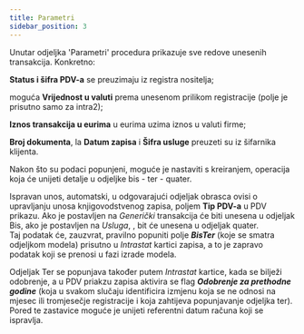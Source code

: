 ```yaml
---
title: Parametri
sidebar_position: 3
---
```


Unutar odjeljka 'Parametri' procedura prikazuje sve redove unesenih transakcija. Konkretno:

**Status i šifra PDV-a** se preuzimaju  iz registra nositelja;

moguća **Vrijednost u valuti** prema unesenom prilikom registracije (polje je prisutno samo za intra2);

**Iznos transakcija u eurima** u eurima uzima iznos u valuti firme;

**Broj dokumenta**, la **Datum zapisa** i **Šifra usluge** preuzeti su iz šifarnika klijenta.

Nakon što su podaci popunjeni, moguće je nastaviti s kreiranjem, operacija koja će unijeti detalje u odjeljke bis - ter - quater.

Ispravan unos, automatski, u odgovarajući odjeljak obrasca ovisi o upravljanju unosa knjigovodstvenog zapisa, poljem **Tip PDV-a** u PDV prikazu. Ako je postavljen na *Generički* transakcija će biti unesena u odjeljak Bis, ako je postavljen na *Usluga*, , bit će unesena u odjeljak quater.   
Taj podatak će, zauzvrat, pravilno popuniti polje ***BisTer*** (koje se smatra odjeljkom modela) prisutno u *Intrastat* kartici zapisa, a to je zapravo podatak koji se prenosi u fazi izrade modela.

Odjeljak Ter se popunjava također putem  *Intrastat* kartice, kada se bilježi odobrenje, a u PDV priakzu zapisa aktivira se flag ***Odobrenje za prethodne godine*** (koja u svakom slučaju identificira izmjenu koja se ne odnosi na mjesec ili tromjesečje registracije i koja zahtijeva popunjavanje odjeljka ter). Pored te zastavice moguće je unijeti referentni datum računa koji se ispravlja.





